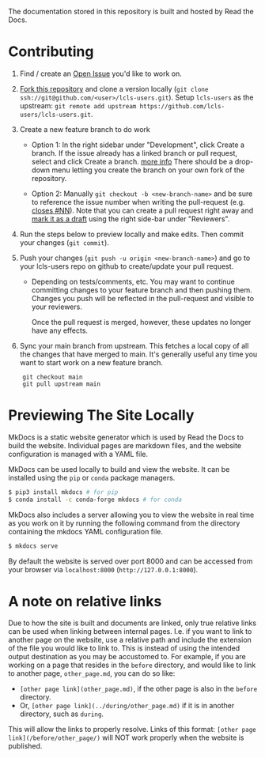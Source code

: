 The documentation stored in this repository is built and hosted by Read the Docs.

# Contributing

1. Find / create an [Open Issue](https://github.com/lcls-users/lcls-users/issues) you'd like to work on.

2. [Fork this repository](https://github.com/lcls-users/lcls-users/fork) and clone a version locally (`git clone ssh://git@github.com/<user>/lcls-users.git`). Setup `lcls-users` as the upstream: `git remote add upstream https://github.com/lcls-users/lcls-users.git`.

3. Create a new feature branch to do work

   - Option 1: In the right sidebar under "Development", click Create a branch. If the issue already has a linked branch or pull request, select and click Create a branch. [more info](https://docs.github.com/en/issues/tracking-your-work-with-issues/creating-a-branch-for-an-issue)  There should be a drop-down menu letting you create the branch on your own fork of the repository.

   - Option 2: Manually `git checkout -b <new-branch-name>` and be sure to reference the issue number when writing the pull-request (e.g. [closes #NN](https://docs.github.com/en/issues/tracking-your-work-with-issues/linking-a-pull-request-to-an-issue#linking-a-pull-request-to-an-issue-using-a-keyword)).  Note that you can create a pull request right away and [mark it as a draft](https://docs.github.com/en/pull-requests/collaborating-with-pull-requests/proposing-changes-to-your-work-with-pull-requests/changing-the-stage-of-a-pull-request) using the right side-bar under "Reviewers".

4. Run the steps below to preview locally and make edits.  Then commit your changes (`git commit`).

5. Push your changes (`git push -u origin <new-branch-name>`) and go to your lcls-users repo on github to create/update your pull request.

   - Depending on tests/comments, etc.  You may want to continue committing
     changes to your feature branch and then pushing them.  Changes you push
     will be reflected in the pull-request and visible to your reviewers.

     Once the pull request is merged, however, these updates no longer have
     any effects.

6. Sync your main branch from upstream.  This fetches a local copy of all the changes that have merged to main.  It's generally useful any time you want to start work on a new feature branch.

```
    git checkout main
    git pull upstream main
```

# Previewing The Site Locally

MkDocs is a static website generator which is used by Read the Docs to build the website. Individual pages are markdown files, and the website configuration is managed with a YAML file.

MkDocs can be used locally to build and view the website. It can be installed using the ```pip``` or ```conda``` package managers.

```bash
$ pip3 install mkdocs # for pip
$ conda install -c conda-forge mkdocs # for conda
```

MkDocs also includes a server allowing you to view the website in real time as you work on it by running the following command from the directory containing the mkdocs YAML configuration file.

```bash
$ mkdocs serve
```

By default the website is served over port 8000 and can be accessed from your browser via ```localhost:8000``` (```http://127.0.0.1:8000```).

# A note on relative links

Due to how the site is built and documents are linked, only true relative links can be used when linking between internal pages. I.e. if you want to link to another page on the website, use a relative path and include the extension of the file you would like to link to. This is instead of using the intended output destination as you may be accustomed to. For example, if you are working on a page that resides in the `before` directory, and would like to link to another page, `other_page.md`, you can do so like:
- `[other page link](other_page.md)`, if the other page is also in the `before` directory. 
- Or, `[other page link](../during/other_page.md)` if it is in another directory, such as `during`. 

This will allow the links to properly resolve. Links of this format: `[other page link](/before/other_page/)` will NOT work properly when the website is published.
